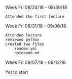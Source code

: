 Week Fri 08/24/18 - 08/30/18

    Attended the first lecture

Week Fri 08/31/18 - 09/06/18

    Attended lecture
    reviewed python
    created two files
        readme.yml
        notebook.md

Week Fri 09/07/18 - 09/13/18

Yet to start
